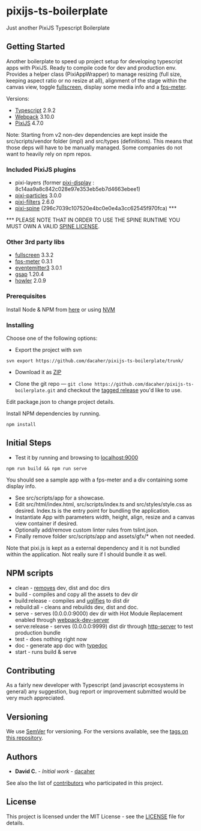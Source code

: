 # pixijs-ts-boilerplate

Just another PixiJS Typescript Boilerplate

## Getting Started

Another boilerplate to speed up project setup for developing typescript apps with PixiJS.
Ready to compile code for dev and production env.
Provides a helper class (PixiAppWrapper) to manage resizing (full size, keeping aspect ratio or no resize at all),
alignment of the stage within the canvas view, toggle [fullscreen](https://github.com/sindresorhus/screenfull.js/),
display some media info and a [fps-meter](https://github.com/darsain/fpsmeter).

Versions:
- [Typescript](https://www.typescriptlang.org/) 2.9.2
- [Webpack](https://webpack.js.org/) 3.10.0
- [PixiJS](http://www.pixijs.com/) 4.7.0

Note: Starting from v2 non-dev dependencies are kept inside the src/scripts/vendor folder (impl) and src/types (definitions).
This means that those deps will have to be manually managed. Some companies do not want to heavily rely on npm repos.

### Included PixiJS plugins
- pixi-layers (former [pixi-display](https://github.com/pixijs/pixi-display) : 8c14aa9a8c842c028e97e353eb5eb7d4663ebee1)
- [pixi-particles](https://github.com/pixijs/pixi-particles) 3.0.0
- [pixi-filters](https://github.com/pixijs/pixi-filters) 2.6.0
- [pixi-spine](https://github.com/pixijs/pixi-spine) (296c7039c107520e4bc0e0e4a3cc62545f970fca) ***

*** PLEASE NOTE THAT IN ORDER TO USE THE SPINE RUNTIME YOU MUST OWN A VALID [SPINE LICENSE](https://esotericsoftware.com/spine-purchase).

### Other 3rd party libs
- [fullscreen](https://github.com/sindresorhus/screenfull.js/) 3.3.2
- [fps-meter](https://github.com/darsain/fpsmeter) 0.3.1
- [eventemitter3](https://github.com/primus/eventemitter3) 3.0.1
- [gsap](https://github.com/greensock/GreenSock-JS) 1.20.4
- [howler](https://github.com/goldfire/howler.js) 2.0.9

### Prerequisites

Install Node & NPM from [here](https://www.npmjs.com/get-npm) or using [NVM](https://github.com/creationix/nvm)

### Installing

Choose one of the following options:

* Export the project with svn

```
svn export https://github.com/dacaher/pixijs-ts-boilerplate/trunk/
```

* Download it as [ZIP](https://github.com/dacaher/pixijs-ts-boilerplate/archive/master.zip)

* Clone the git repo — `git clone https://github.com/dacaher/pixijs-ts-boilerplate.git` and checkout the
[tagged release](https://github.com/dacaher/pixijs-ts-boilerplate/releases) you'd like to use.


Edit package.json to change project details.

Install NPM dependencies by running.

```
npm install
```
 
## Initial Steps

- Test it by running and browsing to [localhost:9000](http://localhost:9000/) 

```
npm run build && npm run serve
```
You should see a sample app with a fps-meter and a div containing some display info.

- See src/scripts/app for a showcase.
- Edit src/html/index.html, src/scripts/index.ts and src/styles/style.css as desired.
Index.ts is the entry point for bundling the application.
- Instantiate App with parameters width, height, align, resize and a canvas view container if desired.
- Optionally add/remove custom linter rules from tslint.json.
- Finally remove folder src/scripts/app and assets/gfx/* when not needed.

Note that pixi.js is kept as a external dependency and it is not bundled within the application.
Not really sure if I should bundle it as well.

## NPM scripts

- clean - [removes](https://github.com/isaacs/rimraf) dev, dist and doc dirs
- build - compiles and copy all the assets to dev dir
- build:release - compiles and [uglifies](https://github.com/webpack-contrib/uglifyjs-webpack-plugin) to dist dir
- rebuild:all - cleans and rebuilds dev, dist and doc. 
- serve - serves (0.0.0.0:9000) dev dir with Hot Module Replacement enabled through [webpack-dev-server](https://github.com/webpack/webpack-dev-server)
- serve:release - serves (0.0.0.0:9999) dist dir through [http-server](https://github.com/indexzero/http-server) to test production bundle
- test - does nothing right now
- doc - generate app doc with [typedoc](http://typedoc.org/)
- start - runs build & serve

## Contributing

As a fairly new developer with Typescript (and javascript ecosystems in general) any suggestion, bug report or improvement submitted would be very much appreciated.

## Versioning

We use [SemVer](http://semver.org/) for versioning. For the versions available, see the [tags on this repository](https://github.com/dacaher/pixijs-ts-boilerplate/tags). 

## Authors

* **David C.** - *Initial work* - [dacaher](https://github.com/dacaher)

See also the list of [contributors](https://github.com/dacaher/pixijs-ts-boilerplate/contributors) who participated in this project.

## License

This project is licensed under the MIT License - see the [LICENSE](LICENSE) file for details.
